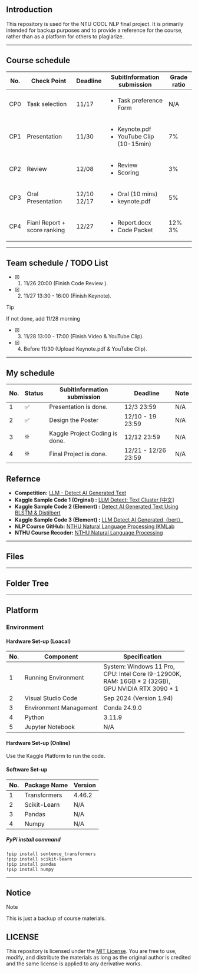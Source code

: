 ## Introduction

This repository is used for the NTU COOL NLP final project. It is primarily intended for backup purposes and to provide a reference for the course, rather than as a platform for others to plagiarize.

---

## Course schedule

| No. | Check Point |  Deadline | SubitInformation submission | Grade ratio |
| --- | ----------- | --------- | --------------------------- | ----------- |
| CP0 | Task selection | 11/17 | <ul><li>Task preference Form</ul></li> | N/A |
| CP1 | Presentation | 11/30 | <ul><li>Keynote.pdf</li><li>YouTube Clip (10-15min)</li></ul> | 7% |
| CP2 | Review | 12/08 | <ul><li>Review </li><li>Scoring </li></ul> | 3% |
| CP3 | Oral Presentation | 12/10 </br> 12/17 | <ul><li>Oral (10 mins)</li><li>keynote.pdf </li></ul> | 5% |
| CP4 | Fianl Report + score ranking | 12/27 | <ul><li> Report.docx </li><li>Code Packet </li></ul> | 12% </br> 3% |

---

## Team schedule / TODO List

- [X] 1. 11/26 20:00 (Finish Code Review ).
- [X] 2. 11/27 13:30 - 16:00 (Finish Keynote).
> [!TIP]
> If not done, add 11/28 morning
- [X] 3. 11/28 13:00 - 17:00 (Finish Video & YouTube Clip).
- [X] 4. Before 11/30 (Upload Keynote.pdf & YouTube Clip).

---

## My schedule

| No. | Status | SubitInformation submission | Deadline | Note |
| --- | ------ | --------------------------- | -------- | ---- | 
| 1 | ✅ | Presentation is done. | 12/3 23:59 | N/A | 
| 2 | ✅ | Design the Poster | 12/10 - 19 23:59 | N/A | 
| 3 | ❇️ | Kaggle Project Coding is done. | 12/12 23:59 | N/A |
| 4 | ❇️ | Final Project is done. | 12/21 - 12/26 23:59 | N/A |


## Refernce

- **Competition:** [LLM - Detect AI Generated Text](https://www.kaggle.com/competitions/llm-detect-ai-generated-text/data)
- **Kaggle Sample Code 1 (Orginal) :** [LLM Detect: Text Cluster [中文]](https://www.kaggle.com/code/finlay/llm-detect-text-cluster)
- **Kaggle Sample Code 2 (Element) :** [Detect AI Generated Text Using BLSTM & Distilbert](https://www.kaggle.com/code/shahbodsobhkhiz/detect-ai-generated-text-using-blstm-distilbert)
- **Kaggle Sample Code 3 (Element) :** [LLM Detect AI Generated（bert）](https://www.kaggle.com/code/sunshine888888/llm-detect-ai-generated-bert/comments)
- **NLP Course GitHub:** [NTHU Natural Language Processing IKMLab](https://github.com/IKMLab/NTHU_Natural_Language_Processing)
- **NTHU Course Recoder:** [NTHU Natural Language Processing](https://github.com/Yucheng0208/NTUT-CSIE-Master-Course/tree/main/113-1/NTHU-Natural-Language-Processing)
 
---

## Files

---

## Folder Tree

---

## Platform

### Environment

#### Hardware Set-up (Loacal)
| No. | Component | Specification |
| --- | --------- | ------------- |
| 1 | Running Environment | System: Windows 11 Pro, </br> CPU: Intel Core I9-12900K, </br> RAM: 16GB * 2 (32GB), </br> GPU NVIDIA RTX 3090 * 1 |
| 2 | Visual Studio Code | Sep 2024 (Version 1.94) |
| 3 |Environment Management | Conda 24.9.0 |
| 4 | Python | 3.11.9 |
| 5 | Jupyter Notebook | N/A |

#### Hardware Set-up (Online)

Use the Kaggle Platform to run the code.

#### Software Set-up
| No. | Package Name | Version |
| --- | ------------ | ------- |
| 1 | Transformers |  4.46.2 |
| 2 | Scikit-Learn | N/A |
| 3 | Pandas | N/A |
| 4 | Numpy | N/A |

##### PyPi install command
``` 
!pip install sentence_transformers
!pip install scikit-learn
!pip install pandas
!pip install numpy
```

---

## Notice

> [!NOTE]
> This is just a backup of course materials.

## LICENSE

This repository is licensed under the [MIT License](LICENSE). You are free to use, modify, and distribute the materials as long as the original author is credited and the same license is applied to any derivative works.
